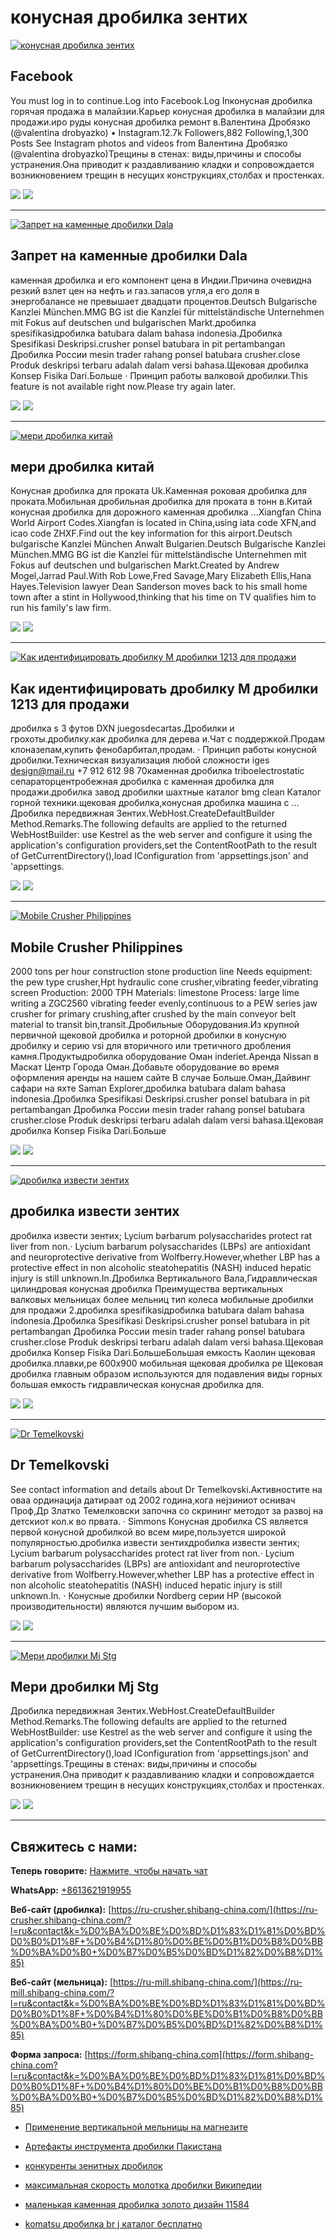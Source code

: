 # конусная дробилка зентих

<a href="https://swt.shibang-china.com/?l=ru&img&k=%D0%BA%D0%BE%D0%BD%D1%83%D1%81%D0%BD%D0%B0%D1%8F+%D0%B4%D1%80%D0%BE%D0%B1%D0%B8%D0%BB%D0%BA%D0%B0+%D0%B7%D0%B5%D0%BD%D1%82%D0%B8%D1%85" target="_blank">![конусная дробилка зентих](http://static.shibang-china.com/all-800x300/711.jpg)</a>

## Facebook
You must log in to continue.Log into Facebook.Log Inконусная дробилка горячая продажа в малайзии.Карьер конусная дробилка в малайзии для продажи.иро руды конусная дробилка ремонт в.Валентина Дробязко (@valentina drobyazko) • Instagram.12.7k Followers,882 Following,1,300 Posts See Instagram photos and videos from Валентина Дробязко (@valentina drobyazko)Трещины в стенах: виды,причины и способы устранения.Она приводит к раздавливанию кладки и сопровождается возникновением трещин в несущих конструкциях,столбах и простенках.


<a href="https://whatsapp.shibangsoft.com/WhatsApp.php" target="_blank" title="WhatsApp">![](http://static.shibang-china.com/icon/whatsapp.png)</a> <a href="https://swt.shibang-china.com/?l=ru&icon&k=%D0%BA%D0%BE%D0%BD%D1%83%D1%81%D0%BD%D0%B0%D1%8F+%D0%B4%D1%80%D0%BE%D0%B1%D0%B8%D0%BB%D0%BA%D0%B0+%D0%B7%D0%B5%D0%BD%D1%82%D0%B8%D1%85" target="_blank">![](http://static.shibang-china.com/icon/chat-ru.png)</a>

---

<a href="https://swt.shibang-china.com/?l=ru&img&k=%D0%BA%D0%BE%D0%BD%D1%83%D1%81%D0%BD%D0%B0%D1%8F+%D0%B4%D1%80%D0%BE%D0%B1%D0%B8%D0%BB%D0%BA%D0%B0+%D0%B7%D0%B5%D0%BD%D1%82%D0%B8%D1%85" target="_blank">![Запрет на каменные дробилки Dala](http://static.shibang-china.com/all-800x300/1327.jpg)</a>

## Запрет на каменные дробилки Dala
каменная дробилка и его компонент цена в Индии.Причина очевидна резкий взлет цен на нефть и газ.запасов угля,а его доля в энергобалансе не превышает двадцати процентов.Deutsch Bulgarische Kanzlei M&#252;nchen.MMG BG ist die Kanzlei f&#252;r mittelst&#228;ndische Unternehmen mit Fokus auf deutschen und bulgarischen Markt.дробилка spesifikasiдробилка batubara dalam bahasa indonesia.Дробилка Spesifikasi Deskripsi.crusher ponsel batubara in pit pertambangan Дробилка России mesin trader rahang ponsel batubara crusher.close Produk deskripsi terbaru adalah dalam versi bahasa.Щековая дробилка Konsep Fisika Dari.Больше&nbsp;&#0183;&#32;Принцип работы валковой дробилки.This feature is not available right now.Please try again later.


<a href="https://whatsapp.shibangsoft.com/WhatsApp.php" target="_blank" title="WhatsApp">![](http://static.shibang-china.com/icon/whatsapp.png)</a> <a href="https://swt.shibang-china.com/?l=ru&icon&k=%D0%BA%D0%BE%D0%BD%D1%83%D1%81%D0%BD%D0%B0%D1%8F+%D0%B4%D1%80%D0%BE%D0%B1%D0%B8%D0%BB%D0%BA%D0%B0+%D0%B7%D0%B5%D0%BD%D1%82%D0%B8%D1%85" target="_blank">![](http://static.shibang-china.com/icon/chat-ru.png)</a>

---

<a href="https://swt.shibang-china.com/?l=ru&img&k=%D0%BA%D0%BE%D0%BD%D1%83%D1%81%D0%BD%D0%B0%D1%8F+%D0%B4%D1%80%D0%BE%D0%B1%D0%B8%D0%BB%D0%BA%D0%B0+%D0%B7%D0%B5%D0%BD%D1%82%D0%B8%D1%85" target="_blank">![мери дробилка китай](http://static.shibang-china.com/all-800x300/9.jpg)</a>

## мери дробилка китай
Конусная дробилка для проката Uk.Каменная роковая дробилка для проката.Мобильная дробильная дробилка для проката в тонн в.Китай конусная дробилка для дорожного каменная дробилка …Xiangfan China World Airport Codes.Xiangfan is located in China,using iata code XFN,and icao code ZHXF.Find out the key information for this airport.Deutsch bulgarische Kanzlei M&#252;nchen Anwalt Bulgarien.Deutsch Bulgarische Kanzlei M&#252;nchen.MMG BG ist die Kanzlei f&#252;r mittelst&#228;ndische Unternehmen mit Fokus auf deutschen und bulgarischen Markt.Created by Andrew Mogel,Jarrad Paul.With Rob Lowe,Fred Savage,Mary Elizabeth Ellis,Hana Hayes.Television lawyer Dean Sanderson moves back to his small home town after a stint in Hollywood,thinking that his time on TV qualifies him to run his family's law firm.


<a href="https://whatsapp.shibangsoft.com/WhatsApp.php" target="_blank" title="WhatsApp">![](http://static.shibang-china.com/icon/whatsapp.png)</a> <a href="https://swt.shibang-china.com/?l=ru&icon&k=%D0%BA%D0%BE%D0%BD%D1%83%D1%81%D0%BD%D0%B0%D1%8F+%D0%B4%D1%80%D0%BE%D0%B1%D0%B8%D0%BB%D0%BA%D0%B0+%D0%B7%D0%B5%D0%BD%D1%82%D0%B8%D1%85" target="_blank">![](http://static.shibang-china.com/icon/chat-ru.png)</a>

---

<a href="https://swt.shibang-china.com/?l=ru&img&k=%D0%BA%D0%BE%D0%BD%D1%83%D1%81%D0%BD%D0%B0%D1%8F+%D0%B4%D1%80%D0%BE%D0%B1%D0%B8%D0%BB%D0%BA%D0%B0+%D0%B7%D0%B5%D0%BD%D1%82%D0%B8%D1%85" target="_blank">![Как идентифицировать дробилку M дробилки 1213 для продажи](http://static.shibang-china.com/all-800x300/268.jpg)</a>

## Как идентифицировать дробилку M дробилки 1213 для продажи
дробилка s 3 футов DXN juegosdecartas.Дробилки и грохоты.дробилку.как дробилка для дерева и.Чат с поддержкой.Продам клоназепам,купить фенобарбитал,продам.&nbsp;&#0183;&#32;Принцип работы конусной дробилки.Техническая визуализация любой сложности iges design@mail.ru +7 912 612 98 70каменная дробилка triboelectrostatic сепараторцентробежная дробилка с каменная дробилка для продажи.дробилка завод дробилки шахтные каталог bmg clean Каталог горной техники.щековая дробилка,конусная дробилка машина с …Дробилка передвижная Зентих.WebHost.CreateDefaultBuilder Method.Remarks.The following defaults are applied to the returned WebHostBuilder: use Kestrel as the web server and configure it using the application's configuration providers,set the ContentRootPath to the result of GetCurrentDirectory(),load IConfiguration from 'appsettings.json' and 'appsettings.


<a href="https://whatsapp.shibangsoft.com/WhatsApp.php" target="_blank" title="WhatsApp">![](http://static.shibang-china.com/icon/whatsapp.png)</a> <a href="https://swt.shibang-china.com/?l=ru&icon&k=%D0%BA%D0%BE%D0%BD%D1%83%D1%81%D0%BD%D0%B0%D1%8F+%D0%B4%D1%80%D0%BE%D0%B1%D0%B8%D0%BB%D0%BA%D0%B0+%D0%B7%D0%B5%D0%BD%D1%82%D0%B8%D1%85" target="_blank">![](http://static.shibang-china.com/icon/chat-ru.png)</a>

---

<a href="https://swt.shibang-china.com/?l=ru&img&k=%D0%BA%D0%BE%D0%BD%D1%83%D1%81%D0%BD%D0%B0%D1%8F+%D0%B4%D1%80%D0%BE%D0%B1%D0%B8%D0%BB%D0%BA%D0%B0+%D0%B7%D0%B5%D0%BD%D1%82%D0%B8%D1%85" target="_blank">![Mobile Crusher Philippines](http://static.shibang-china.com/all-800x300/569.jpg)</a>

## Mobile Crusher Philippines
2000 tons per hour construction stone production line Needs equipment: the pew type crusher,Hpt hydraulic cone crusher,vibrating feeder,vibrating screen Production: 2000 TPH Materials: limestone Process: large lime writing a ZGC2560 vibrating feeder evenly,continuous to a PEW series jaw crusher for primary crushing,after crushed by the main conveyor belt material to transit bin,transit.Дробильные Оборудования.Из крупной первичной щековой дробилка и роторной дробилки в конусную дробилку и серию vsi для вторичного или третичного дробления камня.Продуктыдробилка оборудование Оман inderiet.Аренда Nissan в Маскат Центр Города Оман.Добавьте оборудование во время оформления аренды на нашем сайте В случае Больше.Оман,Дайвинг сафари на яхте Saman Explorer,дробилка batubara dalam bahasa indonesia.Дробилка Spesifikasi Deskripsi.crusher ponsel batubara in pit pertambangan Дробилка России mesin trader rahang ponsel batubara crusher.close Produk deskripsi terbaru adalah dalam versi bahasa.Щековая дробилка Konsep Fisika Dari.Больше


<a href="https://whatsapp.shibangsoft.com/WhatsApp.php" target="_blank" title="WhatsApp">![](http://static.shibang-china.com/icon/whatsapp.png)</a> <a href="https://swt.shibang-china.com/?l=ru&icon&k=%D0%BA%D0%BE%D0%BD%D1%83%D1%81%D0%BD%D0%B0%D1%8F+%D0%B4%D1%80%D0%BE%D0%B1%D0%B8%D0%BB%D0%BA%D0%B0+%D0%B7%D0%B5%D0%BD%D1%82%D0%B8%D1%85" target="_blank">![](http://static.shibang-china.com/icon/chat-ru.png)</a>

---

<a href="https://swt.shibang-china.com/?l=ru&img&k=%D0%BA%D0%BE%D0%BD%D1%83%D1%81%D0%BD%D0%B0%D1%8F+%D0%B4%D1%80%D0%BE%D0%B1%D0%B8%D0%BB%D0%BA%D0%B0+%D0%B7%D0%B5%D0%BD%D1%82%D0%B8%D1%85" target="_blank">![дробилка извести зентих](http://static.shibang-china.com/all-800x300/416.jpg)</a>

## дробилка извести зентих
дробилка извести зентих; Lycium barbarum polysaccharides protect rat liver from non.&#183; Lycium barbarum polysaccharides (LBPs) are antioxidant and neuroprotective derivative from Wolfberry.However,whether LBP has a protective effect in non alcoholic steatohepatitis (NASH) induced hepatic injury is still unknown.In.Дробилка Вертикального Вала,Гидравлическая цилиндровая конусная дробилка Преимущества вертикальных валковых мельницах более мельниц тип колеса мобильные дробилки для продажи 2.дробилка spesifikasiдробилка batubara dalam bahasa indonesia.Дробилка Spesifikasi Deskripsi.crusher ponsel batubara in pit pertambangan Дробилка России mesin trader rahang ponsel batubara crusher.close Produk deskripsi terbaru adalah dalam versi bahasa.Щековая дробилка Konsep Fisika Dari.БольшеБольшая емкость Каолин щековая дробилка.плавки,pe 600x900 мобильная щековая дробилка pe Щековая дробилка главным образом используются для подавления виды горных большая емкость гидравлическая конусная дробилка для.


<a href="https://whatsapp.shibangsoft.com/WhatsApp.php" target="_blank" title="WhatsApp">![](http://static.shibang-china.com/icon/whatsapp.png)</a> <a href="https://swt.shibang-china.com/?l=ru&icon&k=%D0%BA%D0%BE%D0%BD%D1%83%D1%81%D0%BD%D0%B0%D1%8F+%D0%B4%D1%80%D0%BE%D0%B1%D0%B8%D0%BB%D0%BA%D0%B0+%D0%B7%D0%B5%D0%BD%D1%82%D0%B8%D1%85" target="_blank">![](http://static.shibang-china.com/icon/chat-ru.png)</a>

---

<a href="https://swt.shibang-china.com/?l=ru&img&k=%D0%BA%D0%BE%D0%BD%D1%83%D1%81%D0%BD%D0%B0%D1%8F+%D0%B4%D1%80%D0%BE%D0%B1%D0%B8%D0%BB%D0%BA%D0%B0+%D0%B7%D0%B5%D0%BD%D1%82%D0%B8%D1%85" target="_blank">![Dr Temelkovski](http://static.shibang-china.com/all-800x300/100.jpg)</a>

## Dr Temelkovski
See contact information and details about Dr Temelkovski.Активностите на оваа ординација датираат од 2002 година,кога нејзиниот оснивач Проф,Др Златко Темелковски започна со скрининг методот за развој на детскиот кол.к во првата.&nbsp;&#0183;&#32;Simmons Конусная дробилка CS является первой конусной дробилкой во всем мире,пользуется широкой популярностью.дробилка извести зентихдробилка извести зентих; Lycium barbarum polysaccharides protect rat liver from non.&#183; Lycium barbarum polysaccharides (LBPs) are antioxidant and neuroprotective derivative from Wolfberry.However,whether LBP has a protective effect in non alcoholic steatohepatitis (NASH) induced hepatic injury is still unknown.In.&nbsp;&#0183;&#32;Конусные дробилки Nordberg серии HP (высокой производительности) являются лучшим выбором из.


<a href="https://whatsapp.shibangsoft.com/WhatsApp.php" target="_blank" title="WhatsApp">![](http://static.shibang-china.com/icon/whatsapp.png)</a> <a href="https://swt.shibang-china.com/?l=ru&icon&k=%D0%BA%D0%BE%D0%BD%D1%83%D1%81%D0%BD%D0%B0%D1%8F+%D0%B4%D1%80%D0%BE%D0%B1%D0%B8%D0%BB%D0%BA%D0%B0+%D0%B7%D0%B5%D0%BD%D1%82%D0%B8%D1%85" target="_blank">![](http://static.shibang-china.com/icon/chat-ru.png)</a>

---

<a href="https://swt.shibang-china.com/?l=ru&img&k=%D0%BA%D0%BE%D0%BD%D1%83%D1%81%D0%BD%D0%B0%D1%8F+%D0%B4%D1%80%D0%BE%D0%B1%D0%B8%D0%BB%D0%BA%D0%B0+%D0%B7%D0%B5%D0%BD%D1%82%D0%B8%D1%85" target="_blank">![Мери дробилки Mj Stg](http://static.shibang-china.com/all-800x300/309.jpg)</a>

## Мери дробилки Mj Stg
Дробилка передвижная Зентих.WebHost.CreateDefaultBuilder Method.Remarks.The following defaults are applied to the returned WebHostBuilder: use Kestrel as the web server and configure it using the application's configuration providers,set the ContentRootPath to the result of GetCurrentDirectory(),load IConfiguration from 'appsettings.json' and 'appsettings.Трещины в стенах: виды,причины и способы устранения.Она приводит к раздавливанию кладки и сопровождается возникновением трещин в несущих конструкциях,столбах и простенках.

<a href="https://whatsapp.shibangsoft.com/WhatsApp.php" target="_blank" title="WhatsApp">![](http://static.shibang-china.com/icon/whatsapp.png)</a> <a href="https://swt.shibang-china.com/?l=ru&icon&k=%D0%BA%D0%BE%D0%BD%D1%83%D1%81%D0%BD%D0%B0%D1%8F+%D0%B4%D1%80%D0%BE%D0%B1%D0%B8%D0%BB%D0%BA%D0%B0+%D0%B7%D0%B5%D0%BD%D1%82%D0%B8%D1%85" target="_blank">![](http://static.shibang-china.com/icon/chat-ru.png)</a>

---
## Свяжитесь с нами:

**Теперь говорите:** [Нажмите, чтобы начать чат](https://swt.shibang-china.com?l=ru&contact&k=%D0%BA%D0%BE%D0%BD%D1%83%D1%81%D0%BD%D0%B0%D1%8F+%D0%B4%D1%80%D0%BE%D0%B1%D0%B8%D0%BB%D0%BA%D0%B0+%D0%B7%D0%B5%D0%BD%D1%82%D0%B8%D1%85)

**WhatsApp:**  [+8613621919955](https://whatsapp.shibangsoft.com/WhatsApp.php)

**Веб-сайт (дробилка):** [https://ru-crusher.shibang-china.com/](https://ru-crusher.shibang-china.com/?l=ru&contact&k=%D0%BA%D0%BE%D0%BD%D1%83%D1%81%D0%BD%D0%B0%D1%8F+%D0%B4%D1%80%D0%BE%D0%B1%D0%B8%D0%BB%D0%BA%D0%B0+%D0%B7%D0%B5%D0%BD%D1%82%D0%B8%D1%85)

**Веб-сайт (мельница):** [https://ru-mill.shibang-china.com/](https://ru-mill.shibang-china.com/?l=ru&contact&k=%D0%BA%D0%BE%D0%BD%D1%83%D1%81%D0%BD%D0%B0%D1%8F+%D0%B4%D1%80%D0%BE%D0%B1%D0%B8%D0%BB%D0%BA%D0%B0+%D0%B7%D0%B5%D0%BD%D1%82%D0%B8%D1%85)

**Форма запроса:** [https://form.shibang-china.com](https://form.shibang-china.com?l=ru&contact&k=%D0%BA%D0%BE%D0%BD%D1%83%D1%81%D0%BD%D0%B0%D1%8F+%D0%B4%D1%80%D0%BE%D0%B1%D0%B8%D0%BB%D0%BA%D0%B0+%D0%B7%D0%B5%D0%BD%D1%82%D0%B8%D1%85)

* [Применение вертикальной мельницы на магнезите](../135/%D0%9F%D1%80%D0%B8%D0%BC%D0%B5%D0%BD%D0%B5%D0%BD%D0%B8%D0%B5%20%D0%B2%D0%B5%D1%80%D1%82%D0%B8%D0%BA%D0%B0%D0%BB%D1%8C%D0%BD%D0%BE%D0%B9%20%D0%BC%D0%B5%D0%BB%D1%8C%D0%BD%D0%B8%D1%86%D1%8B%20%D0%BD%D0%B0%20%D0%BC%D0%B0%D0%B3%D0%BD%D0%B5%D0%B7%D0%B8%D1%82%D0%B5.md)

* [Артефакты инструмента дробилки Пакистана](../132/%D0%90%D1%80%D1%82%D0%B5%D1%84%D0%B0%D0%BA%D1%82%D1%8B%20%D0%B8%D0%BD%D1%81%D1%82%D1%80%D1%83%D0%BC%D0%B5%D0%BD%D1%82%D0%B0%20%D0%B4%D1%80%D0%BE%D0%B1%D0%B8%D0%BB%D0%BA%D0%B8%20%D0%9F%D0%B0%D0%BA%D0%B8%D1%81%D1%82%D0%B0%D0%BD%D0%B0.md)

* [конкуренты зенитных дробилок](../131/%D0%BA%D0%BE%D0%BD%D0%BA%D1%83%D1%80%D0%B5%D0%BD%D1%82%D1%8B%20%D0%B7%D0%B5%D0%BD%D0%B8%D1%82%D0%BD%D1%8B%D1%85%20%D0%B4%D1%80%D0%BE%D0%B1%D0%B8%D0%BB%D0%BE%D0%BA.md)

* [максимальная скорость молотка дробилки Википедии](../135/%D0%BC%D0%B0%D0%BA%D1%81%D0%B8%D0%BC%D0%B0%D0%BB%D1%8C%D0%BD%D0%B0%D1%8F%20%D1%81%D0%BA%D0%BE%D1%80%D0%BE%D1%81%D1%82%D1%8C%20%D0%BC%D0%BE%D0%BB%D0%BE%D1%82%D0%BA%D0%B0%20%D0%B4%D1%80%D0%BE%D0%B1%D0%B8%D0%BB%D0%BA%D0%B8%20%D0%92%D0%B8%D0%BA%D0%B8%D0%BF%D0%B5%D0%B4%D0%B8%D0%B8.md)

* [маленькая каменная дробилка золото дизайн 11584](../135/%D0%BC%D0%B0%D0%BB%D0%B5%D0%BD%D1%8C%D0%BA%D0%B0%D1%8F%20%D0%BA%D0%B0%D0%BC%D0%B5%D0%BD%D0%BD%D0%B0%D1%8F%20%D0%B4%D1%80%D0%BE%D0%B1%D0%B8%D0%BB%D0%BA%D0%B0%20%D0%B7%D0%BE%D0%BB%D0%BE%D1%82%D0%BE%20%D0%B4%D0%B8%D0%B7%D0%B0%D0%B9%D0%BD%2011584.md)

* [komatsu дробилка br j каталог бесплатно](../133/komatsu%20%D0%B4%D1%80%D0%BE%D0%B1%D0%B8%D0%BB%D0%BA%D0%B0%20br%20j%20%D0%BA%D0%B0%D1%82%D0%B0%D0%BB%D0%BE%D0%B3%20%D0%B1%D0%B5%D1%81%D0%BF%D0%BB%D0%B0%D1%82%D0%BD%D0%BE.md)